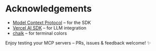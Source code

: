 # Acknowledgements

- [Model Context Protocol](https://modelcontextprotoco.lol) – for the SDK
- [Vercel AI SDK](https://sdk.vercel.ai) – for LLM integration
- [chalk](https://github.com/chalk/chalk) – for terminal colors

Enjoy testing your MCP servers – PRs, issues & feedback welcome! ✨
